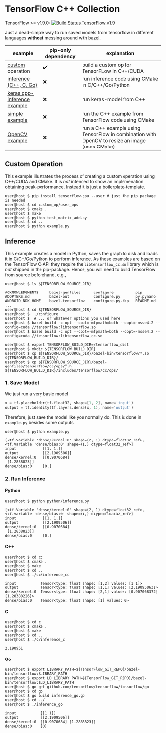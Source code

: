 # TensorFlow C++ Collection

TensorFlow >= v1.9.0: [![Build Status TensorFlow v1.9 ](https://ci.patwie.com/api/badges/PatWie/tensorflow_inference/status.svg)](http://ci.patwie.com/PatWie/tensorflow_inference)

Just a dead-simple way to run saved models from tensorflow in different languages **without** messing around with bazel.

| example | pip-only dependency | explanation |
| ------ | ------ | ------ |
| [custom operation](./custom_op) | :heavy_check_mark: | build a custom op for TensorFLow in C++/CUDA
| [inference  (C++, C, Go)](./inference) | :x: | run inference code using CMake in C/C++/Go/Python
| [keras cpp-inference example](./examples/keras) | :x: | run keras-model from C++
| [simple example](./examples/simple) | :x: | run the C++ example from TensorFlow code using CMake
| [OpenCV example](./examples/resize) | :x: | run a C++ example using TensorFlow in combination with OpenCV to resize an image (uses CMake)


## Custom Operation

This example illustrates the process of creating a custom operation using C++/CUDA and CMake. It is *not* intended to show an implemenation obtaining peak-performance. Instead it is just a boilerplate-template.

```console
user@host $ pip install tensorflow-gpu --user # just the pip package is needed
user@host $ cd custom_op/user_ops
user@host $ cmake .
user@host $ make
user@host $ python test_matrix_add.py
user@host $ cd ..
user@host $ python example.py
```
## Inference

This example creates a model in Python, saves the graph to disk and loads it in C/C+/Go/Python to perform inference. As these examples are based on the TensorFlow C-API they require the `libtensorflow_cc.so` library which is *not* shipped in the pip-package. Hence, you will need to build TensorFlow from source beforehand, e.g.,

```console
user@host $ ls ${TENSORFLOW_SOURCE_DIR}

ACKNOWLEDGMENTS     bazel-genfiles      configure          pip
ADOPTERS.md         bazel-out           configure.py       py.pynano
ANDROID_NDK_HOME    bazel-tensorflow    configure.py.bkp   README.md
...
user@host $ cd ${TENSORFLOW_SOURCE_DIR}
user@host $  ./configure
user@host $  # ... or whatever options you used here
user@host $ bazel build -c opt --copt=-mfpmath=both --copt=-msse4.2 --config=cuda //tensorflow:libtensorflow.so
user@host $ bazel build -c opt --copt=-mfpmath=both --copt=-msse4.2 --config=cuda //tensorflow:libtensorflow_cc.so

user@host $ export TENSORFLOW_BUILD_DIR=/tensorflow_dist
user@host $ mkdir ${TENSORFLOW_BUILD_DIR}
user@host $ cp ${TENSORFLOW_SOURCE_DIR}/bazel-bin/tensorflow/*.so ${TENSORFLOW_BUILD_DIR}/
user@host $ cp ${TENSORFLOW_SOURCE_DIR}/bazel-genfiles/tensorflow/cc/ops/*.h ${TENSORFLOW_BUILD_DIR}/includes/tensorflow/cc/ops/
```

### 1. Save Model

We just run a very basic model

```python
x = tf.placeholder(tf.float32, shape=[1, 2], name='input')
output = tf.identity(tf.layers.dense(x, 1), name='output')
```

Therefore, just save the model like you normally do. This is done in `example.py` besides some outputs

```console
user@host $ python example.py

[<tf.Variable 'dense/kernel:0' shape=(2, 1) dtype=float32_ref>, <tf.Variable 'dense/bias:0' shape=(1,) dtype=float32_ref>]
input            [[1. 1.]]
output           [[2.1909506]]
dense/kernel:0   [[0.9070684]
 [1.2838823]]
dense/bias:0     [0.]
```

### 2. Run Inference

#### Python

```console
user@host $ python python/inference.py

[<tf.Variable 'dense/kernel:0' shape=(2, 1) dtype=float32_ref>, <tf.Variable 'dense/bias:0' shape=(1,) dtype=float32_ref>]
input            [[1. 1.]]
output           [[2.1909506]]
dense/kernel:0   [[0.9070684]
 [1.2838823]]
dense/bias:0     [0.]
```

#### C++

```console
user@host $ cd cc
user@host $ cmake .
user@host $ make
user@host $ cd ..
user@host $ ./cc/inference_cc

input           Tensor<type: float shape: [1,2] values: [1 1]>
output          Tensor<type: float shape: [1,1] values: [2.19095063]>
dense/kernel:0  Tensor<type: float shape: [2,1] values: [0.907068372][1.28388226]>
dense/bias:0    Tensor<type: float shape: [1] values: 0>
```

#### C

```console
user@host $ cd c
user@host $ cmake .
user@host $ make
user@host $ cd ..
user@host $ ./c/inference_c

2.190951

```


#### Go

```console
user@host $ export LIBRARY_PATH=${TensorFlow_GIT_REPO}/bazel-bin/tensorflow:$LIBRARY_PATH
user@host $ export LD_LIBRARY_PATH=${TensorFlow_GIT_REPO}/bazel-bin/tensorflow:$LD_LIBRARY_PATH
user@host $ go get github.com/tensorflow/tensorflow/tensorflow/go
user@host $ cd go
user@host $ go build inference_go.go
user@host $ cd ../
user@host $ ./inference_go

input           [[1 1]]
output          [[2.1909506]]
dense/kernel:0  [[0.9070684] [1.2838823]]
dense/bias:0    [0]
```